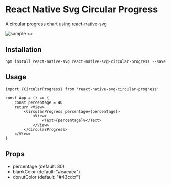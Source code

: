 # React Native Svg Circular Progress

A circular progress chart using react-native-svg

![sample <>](https://github.com/stssoftware/react-native-svg-circular-progress/blob/master/Sample.png "Sample")

## Installation
````
npm install react-native-svg react-native-svg-circular-progress --save
````

## Usage
````
import {CircularProgress} from 'react-native-svg-circular-progress'

const App = () => {
	const percentage = 40
	return <View>
		<CircularProgress percentage={percentage}>
            <View>
                <Text>{percentage}%</Text>
            </View>
        </CircularProgress>
	</View>
}
````

## Props
 * percentage (default: 80) 
 * blankColor (default: "#eaeaea") 
 * donutColor (default: "#43cdcf")